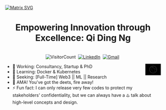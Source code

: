 [![Matrix SVG](https://raw.githubusercontent.com/rodrigograca31/rodrigograca31/master/matrix.svg)](https://www.youtube.com/watch?v=SDkAGkd4NLc) 

<p>
  <h1 align="center"><b>Empowering Innovation through Excellence: Qi Ding Ng</b></h1>
</p>

<p align="center">
<br>
<a><img src="https://komarev.com/ghpvc/?username=nGQD&style=for-the-badge&color=blueviolet" alt="VisitorCount" /></a>&nbsp;
<a href="https://www.linkedin.com/in/qi-ding-ng/"><img src="https://img.shields.io/badge/linkedin-%230077B5.svg?&style=for-the-badge&logo=linkedin&logoColor=white" alt="LinkedIn" /></a>&nbsp;
<a href="mailto:ngqiding@gmail.com?subject=Greetings,%20Qi%20Ding"><img src="https://img.shields.io/badge/gmail-%23D14836.svg?&style=for-the-badge&logo=gmail&logoColor=white" alt="Gmail"/></a>&nbsp;

</p>

<img align="right" width="50" alt="GIF" src="./spinning-globe-white.gif" />

- 🔭 Working: Consultancy, Startup & PhD
- 🌱 Learning: Docker & Kubernetes
- 👯 Seeking: \[Full-Time\] Web3 || ML || Research
- 💬 AMA! You've got the deets, fire away!
- ⚡ Fun fact: I can only release very few codes to protect my stakeholders' confidentiality, but we can always have a ♨️ talk about high-level concepts and design.

